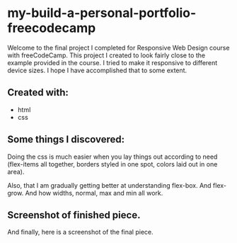 # my-build-a-personal-portfolio-freecodecamp

Welcome to the final project I completed for Responsive Web Design course with freeCodeCamp. This project I created to look fairly close to the example provided in the course. I tried to make it responsive to different device sizes. I hope I have accomplished that to some extent.

## Created with:

- html
- css

## Some things I discovered:

Doing the css is much easier when you lay things out according to need (flex-items all together, borders styled in one spot, colors laid out in one area).

Also, that I am gradually getting better at understanding flex-box. And flex-grow. And how widths, normal, max and min all work. 

## Screenshot of finished piece.

And finally, here is a screenshot of the final piece.

